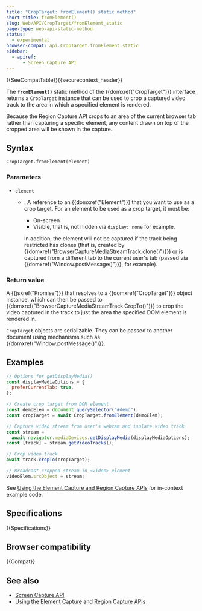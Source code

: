 ```yaml
---
title: "CropTarget: fromElement() static method"
short-title: fromElement()
slug: Web/API/CropTarget/fromElement_static
page-type: web-api-static-method
status:
  - experimental
browser-compat: api.CropTarget.fromElement_static
sidebar:
  - apiref:
      - Screen Capture API
---
```


{{SeeCompatTable}}{{securecontext_header}}

The **`fromElement()`** static method of the {{domxref("CropTarget")}} interface returns a `CropTarget` instance that can be used to crop a captured video track to the area in which a specified element is rendered.

Because the Region Capture API crops to an area of the current browser tab rather than capturing a specific element, any content drawn on top of the cropped area will be shown in the capture.

## Syntax

```js-nolint
CropTarget.fromElement(element)
```

### Parameters

- `element`
  - : A reference to an {{domxref("Element")}} that you want to use as a crop target. For an element to be used as a crop target, it must be:
    - On-screen
    - Visible, that is, not hidden via `display: none` for example.

    In addition, the element will not be captured if the track being restricted has clones (that is, created by {{domxref("BrowserCaptureMediaStreamTrack.clone()")}}) or is captured from a different tab to the current user's tab (passed via {{domxref("Window.postMessage()")}}, for example).

### Return value

A {{jsxref("Promise")}} that resolves to a {{domxref("CropTarget")}} object instance, which can then be passed to {{domxref("BrowserCaptureMediaStreamTrack.CropTo()")}} to crop the video captured in the track to just the area the specified DOM element is rendered in.

`CropTarget` objects are serializable. They can be passed to another document using mechanisms such as {{domxref("Window.postMessage()")}}.

## Examples

```js
// Options for getDisplayMedia()
const displayMediaOptions = {
  preferCurrentTab: true,
};

// Create crop target from DOM element
const demoElem = document.querySelector("#demo");
const cropTarget = await CropTarget.fromElement(demoElem);

// Capture video stream from user's webcam and isolate video track
const stream =
  await navigator.mediaDevices.getDisplayMedia(displayMediaOptions);
const [track] = stream.getVideoTracks();

// Crop video track
await track.cropTo(cropTarget);

// Broadcast cropped stream in <video> element
videoElem.srcObject = stream;
```

See [Using the Element Capture and Region Capture APIs](/en-US/docs/Web/API/Screen_Capture_API/Element_Region_Capture) for in-context example code.

## Specifications

{{Specifications}}

## Browser compatibility

{{Compat}}

## See also

- [Screen Capture API](/en-US/docs/Web/API/Screen_Capture_API)
- [Using the Element Capture and Region Capture APIs](/en-US/docs/Web/API/Screen_Capture_API/Element_Region_Capture)
